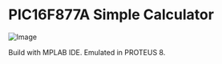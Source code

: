 # PIC16F877A Simple Calculator

 ![Image](https://raw.githubusercontent.com/arjunsk/pic16f877a-calculator/master/screenshot/1.png)

Build with MPLAB IDE.
Emulated in PROTEUS 8.
